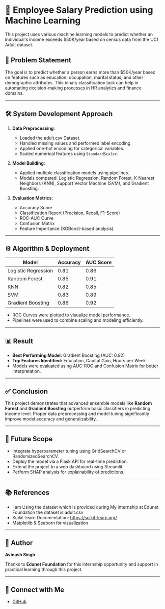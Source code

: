 # 💼 Employee Salary Prediction using Machine Learning

This project uses various machine learning models to predict whether an individual's income exceeds \$50K/year based on census data from the UCI Adult dataset.

## 📌 Problem Statement

The goal is to predict whether a person earns more than \$50K/year based on features such as education, occupation, marital status, and other demographic attributes. This binary classification task can help in automating decision-making processes in HR analytics and finance domains.

---

## 🛠️ System Development Approach

1. **Data Preprocessing**:
   - Loaded the adult.csv Dataset.
   - Handled missing values and performed label encoding.
   - Applied one-hot encoding for categorical variables.
   - Scaled numerical features using `StandardScaler`.

2. **Model Building**:
   - Applied multiple classification models using pipelines.
   - Models compared: Logistic Regression, Random Forest, K-Nearest Neighbors (KNN), Support Vector Machine (SVM), and Gradient Boosting.

3. **Evaluation Metrics**:
   - Accuracy Score
   - Classification Report (Precision, Recall, F1-Score)
   - ROC-AUC Curve
   - Confusion Matrix
   - Feature Importance (XGBoost-based analysis)

---

## ⚙️ Algorithm & Deployment

| Model               | Accuracy | AUC Score |
|--------------------|----------|-----------|
| Logistic Regression|  0.81    | 0.86      |
| Random Forest      |  0.85    | 0.91      |
| KNN                |  0.82    | 0.85      |
| SVM                |  0.83    | 0.89      |
| Gradient Boosting  |  0.86    | 0.92      |

- ROC Curves were plotted to visualize model performance.
- Pipelines were used to combine scaling and modeling efficiently.

---

## 📊 Result

- **Best Performing Model:** Gradient Boosting (AUC: 0.92)
- **Top Features Identified:** Education, Capital Gain, Hours per Week
- Models were evaluated using AUC-ROC and Confusion Matrix for better interpretation.

---

## ✅ Conclusion

This project demonstrates that advanced ensemble models like **Random Forest** and **Gradient Boosting** outperform basic classifiers in predicting income level. Proper data preprocessing and model tuning significantly improve model accuracy and generalizability.

---

## 🚀 Future Scope

- Integrate hyperparameter tuning using GridSearchCV or RandomizedSearchCV.
- Deploy the model via a Flask API for real-time prediction.
- Extend the project to a web dashboard using Streamlit.
- Perform SHAP analysis for explainability of predictions.

---

## 📚 References

- I am Using the dataset which is provided during My Internship at Edunet Foundation the dataset is adult.csv 
- Scikit-learn Documentation: https://scikit-learn.org/
- Matplotlib & Seaborn for visualization

---

## 🧠 Author

**Avinash Singh**

Thanks to **Edunet Foundation** for this internship opportunity and support in practical learning through this project.

---

## 🔗 Connect with Me

- [GitHub](https://github.com/Avinashsingh1215)

